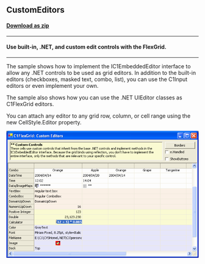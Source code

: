 ## CustomEditors
#### [Download as zip](https://grapecity.github.io/DownGit/#/home?url=https://github.com/GrapeCity/ComponentOne-WinForms-Samples/tree/master/NetFramework\FlexGrid\CS\CustomEditors)
____
#### Use built-in, .NET, and custom edit controls with the FlexGrid.
____
The sample shows how to implement the IC1EmbeddedEditor interface to allow any .NET controls to be used as grid editors.
In addition to the built-in editors (checkboxes, masked text, combo, list), you can use the C1Input editors or even implement your own.

The sample also shows how you can use the .NET UIEditor classes as C1FlexGrid editors.

You can attach any editor to any grid row, column, or cell range using the new CellStyle.Editor property.

![screenshot](screenshot.png)
